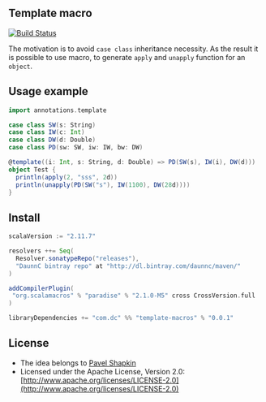 ## Template macro
[![Build Status](https://secure.travis-ci.org/pomadchin/template-macro.png)](https://travis-ci.org/pomadchin/template-macro/)

The motivation is to avoid `case class` inheritance necessity. As the result it is possible to use macro, to generate `apply` and `unapply` function for an `object`. 

## Usage example

```scala
import annotations.template

case class SW(s: String)
case class IW(c: Int)
case class DW(d: Double)
case class PD(sw: SW, iw: IW, bw: DW)

@template((i: Int, s: String, d: Double) => PD(SW(s), IW(i), DW(d)))
object Test {
  println(apply(2, "sss", 2d))
  println(unapply(PD(SW("s"), IW(1100), DW(28d))))
}
```

## Install

```scala
scalaVersion := "2.11.7"

resolvers ++= Seq(
  Resolver.sonatypeRepo("releases"),
  "DaunnC bintray repo" at "http://dl.bintray.com/daunnc/maven/"
)

addCompilerPlugin(
 "org.scalamacros" % "paradise" % "2.1.0-M5" cross CrossVersion.full
)

libraryDependencies += "com.dc" %% "template-macros" % "0.0.1"
```

## License

* The idea belongs to [Pavel Shapkin](https://github.com/psttf)
* Licensed under the Apache License, Version 2.0: [http://www.apache.org/licenses/LICENSE-2.0](http://www.apache.org/licenses/LICENSE-2.0)
